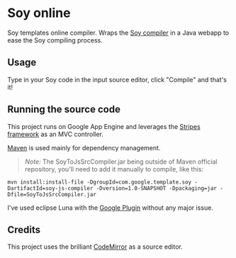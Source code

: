 Soy online
==========

Soy templates online compiler. 
Wraps the [Soy compiler](https://developers.google.com/closure/templates/docs/helloworld_js) in a Java webapp to ease the Soy compiling process.

Usage
------

Type in your Soy code in the input source editor, click "Compile" and that's it!

Running the source code
------

This project runs on Google App Engine and leverages the [Stripes framework](https://stripesframework.atlassian.net/wiki/display/STRIPES/Quick+Start+Guide) as an MVC controller.

[Maven](http://maven.apache.org) is used mainly for dependency management.

> *Note:*
> The SoyToJsSrcCompiler.jar being outside of Maven official repository, you'll need to add it manually to compile, like this:

```shell
mvn install:install-file -DgroupId=com.google.template.soy -DartifactId=soy-js-compiler -Dversion=1.0-SNAPSHOT -Dpackaging=jar -Dfile=SoyToJsSrcCompiler.jar
```

I've used eclipse Luna with the [Google Plugin](https://cloud.google.com/appengine/docs/java/tools/eclipse#Running_the_Project) without any major issue.

Credits
------

This project uses the brilliant [CodeMirror](https://codemirror.net/) as a source editor.